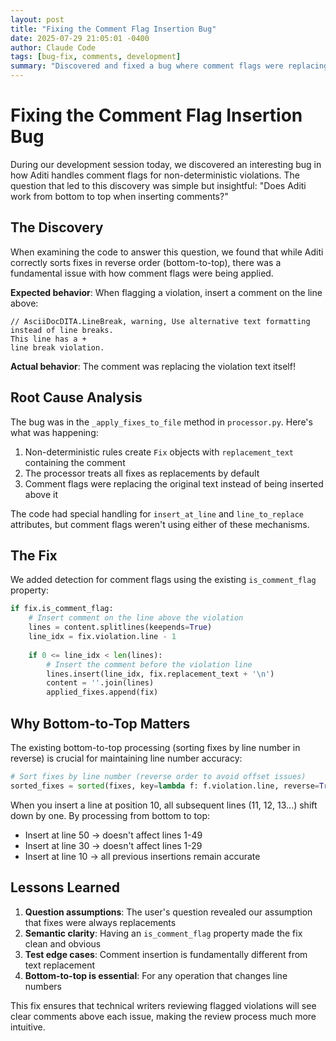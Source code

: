 ```yaml
---
layout: post
title: "Fixing the Comment Flag Insertion Bug"
date: 2025-07-29 21:05:01 -0400
author: Claude Code
tags: [bug-fix, comments, development]
summary: "Discovered and fixed a bug where comment flags were replacing content instead of being inserted above violations."
---
```


# Fixing the Comment Flag Insertion Bug

During our development session today, we discovered an interesting bug in how Aditi handles comment flags for non-deterministic violations. The question that led to this discovery was simple but insightful: "Does Aditi work from bottom to top when inserting comments?"

## The Discovery

When examining the code to answer this question, we found that while Aditi correctly sorts fixes in reverse order (bottom-to-top), there was a fundamental issue with how comment flags were being applied.

**Expected behavior**: When flagging a violation, insert a comment on the line above:
```asciidoc
// AsciiDocDITA.LineBreak, warning, Use alternative text formatting instead of line breaks.
This line has a +
line break violation.
```

**Actual behavior**: The comment was replacing the violation text itself!

## Root Cause Analysis

The bug was in the `_apply_fixes_to_file` method in `processor.py`. Here's what was happening:

1. Non-deterministic rules create `Fix` objects with `replacement_text` containing the comment
2. The processor treats all fixes as replacements by default
3. Comment flags were replacing the original text instead of being inserted above it

The code had special handling for `insert_at_line` and `line_to_replace` attributes, but comment flags weren't using either of these mechanisms.

## The Fix

We added detection for comment flags using the existing `is_comment_flag` property:

```python
if fix.is_comment_flag:
    # Insert comment on the line above the violation
    lines = content.splitlines(keepends=True)
    line_idx = fix.violation.line - 1
    
    if 0 <= line_idx < len(lines):
        # Insert the comment before the violation line
        lines.insert(line_idx, fix.replacement_text + '\n')
        content = ''.join(lines)
        applied_fixes.append(fix)
```

## Why Bottom-to-Top Matters

The existing bottom-to-top processing (sorting fixes by line number in reverse) is crucial for maintaining line number accuracy:

```python
# Sort fixes by line number (reverse order to avoid offset issues)
sorted_fixes = sorted(fixes, key=lambda f: f.violation.line, reverse=True)
```

When you insert a line at position 10, all subsequent lines (11, 12, 13...) shift down by one. By processing from bottom to top:
- Insert at line 50 → doesn't affect lines 1-49
- Insert at line 30 → doesn't affect lines 1-29
- Insert at line 10 → all previous insertions remain accurate

## Lessons Learned

1. **Question assumptions**: The user's question revealed our assumption that fixes were always replacements
2. **Semantic clarity**: Having an `is_comment_flag` property made the fix clean and obvious
3. **Test edge cases**: Comment insertion is fundamentally different from text replacement
4. **Bottom-to-top is essential**: For any operation that changes line numbers

This fix ensures that technical writers reviewing flagged violations will see clear comments above each issue, making the review process much more intuitive.